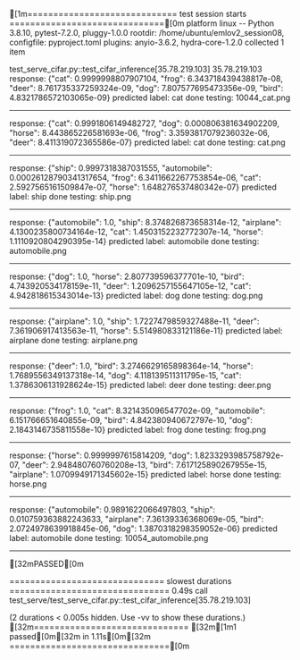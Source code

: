 [1m============================= test session starts ==============================[0m
platform linux -- Python 3.8.10, pytest-7.2.0, pluggy-1.0.0
rootdir: /home/ubuntu/emlov2_session08, configfile: pyproject.toml
plugins: anyio-3.6.2, hydra-core-1.2.0
collected 1 item

test_serve_cifar.py::test_cifar_inference[35.78.219.103] 35.78.219.103
response: {"cat": 0.9999998807907104, "frog": 6.343718439438817e-08, "deer": 8.761735337259324e-09, "dog": 7.807577695473356e-09, "bird": 4.8321786572103065e-09}
predicted label: cat
done testing: 10044_cat.png
_____________________________________________________
response: {"cat": 0.9991806149482727, "dog": 0.000806381634902209, "horse": 8.443865226581693e-06, "frog": 3.3593817079236032e-06, "deer": 8.411319072365586e-07}
predicted label: cat
done testing: cat.png
_____________________________________________________
response: {"ship": 0.9997318387031555, "automobile": 0.00026128790341317654, "frog": 6.3411662267753854e-06, "cat": 2.5927565161509847e-07, "horse": 1.648276537480342e-07}
predicted label: ship
done testing: ship.png
_____________________________________________________
response: {"automobile": 1.0, "ship": 8.374826873658314e-12, "airplane": 4.1300235800734164e-12, "cat": 1.4503152232772307e-14, "horse": 1.1110920804290395e-14}
predicted label: automobile
done testing: automobile.png
_____________________________________________________
response: {"dog": 1.0, "horse": 2.807739596377701e-10, "bird": 4.743920534178159e-11, "deer": 1.2096257155647105e-12, "cat": 4.942818615343014e-13}
predicted label: dog
done testing: dog.png
_____________________________________________________
response: {"airplane": 1.0, "ship": 1.7227479859327488e-11, "deer": 7.361906917413563e-11, "horse": 5.514980833121186e-11}
predicted label: airplane
done testing: airplane.png
_____________________________________________________
response: {"deer": 1.0, "bird": 3.2746629165898364e-14, "horse": 1.7689556349137318e-14, "dog": 4.118139511311795e-15, "cat": 1.3786306131928624e-15}
predicted label: deer
done testing: deer.png
_____________________________________________________
response: {"frog": 1.0, "cat": 8.321435096547702e-09, "automobile": 6.151766651640855e-09, "bird": 4.842380940672797e-10, "dog": 2.1843146735811558e-10}
predicted label: frog
done testing: frog.png
_____________________________________________________
response: {"horse": 0.9999997615814209, "dog": 1.8233293985758792e-07, "deer": 2.948480760760208e-13, "bird": 7.617125890267955e-15, "airplane": 1.0709949171345602e-15}
predicted label: horse
done testing: horse.png
_____________________________________________________
response: {"automobile": 0.9891622066497803, "ship": 0.010759363882243633, "airplane": 7.36139336368069e-05, "bird": 2.0724978639918845e-06, "dog": 1.3870318298359052e-06}
predicted label: automobile
done testing: 10054_automobile.png
_____________________________________________________
[32mPASSED[0m

============================== slowest durations ===============================
0.49s call     test_serve/test_serve_cifar.py::test_cifar_inference[35.78.219.103]

(2 durations < 0.005s hidden.  Use -vv to show these durations.)
[32m============================== [32m[1m1 passed[0m[32m in 1.11s[0m[32m ===============================[0m
